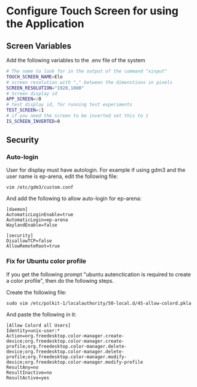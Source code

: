 # Configure Touch Screen for using the Application

## Screen Variables
Add the following variables to the .env file of the system
```bash
# The name to look for in the output of the command "xinput"
TOUCH_SCREEN_NAME=Elo
# screen resolution with "," between the dimenstions in pixels
SCREEN_RESOLUTION="1920,1080"
# Screen display id
APP_SCREEN=:0
# test display id, for running test experiments
TEST_SCREEN=:1
# if you need the screen to be inverted set this to 1
IS_SCREEN_INVERTED=0
```
## Security
### Auto-login
User for display must have autologin. 
For example if using gdm3 and the user name is ep-arena, edit the following file:
```console
vim /etc/gdm3/custom.conf
```
And add the following to allow auto-login for ep-arena:
```console
[daemon]
AutomaticLoginEnable=true
AutomaticLogin=ep-arena
WaylandEnable=false

[security]
DisallowTCP=false
AllowRemoteRoot=true
```
### Fix for Ubuntu color profile
If you get the following prompt "ubuntu autenctication is required to create a color profile", then do the following steps.

Create the following file:
```console
sudo vim /etc/polkit-1/localauthority/50-local.d/45-allow-colord.pkla
```
And paste the following in it:
```console
[Allow Colord all Users]
Identity=unix-user:*
Action=org.freedesktop.color-manager.create-device;org.freedesktop.color-manager.create-profile;org.freedesktop.color-manager.delete-device;org.freedesktop.color-manager.delete-profile;org.freedesktop.color-manager.modify-device;org.freedesktop.color-manager.modify-profile
ResultAny=no
ResultInactive=no
ResultActive=yes
```